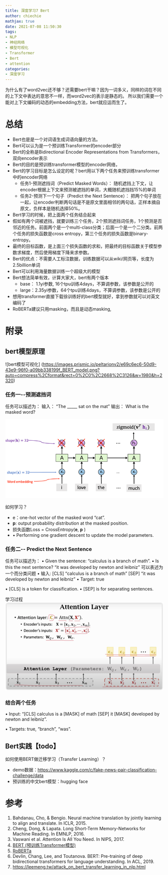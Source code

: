 ```yaml
---
title: 深度学习7 Bert
author: chiechie
mathjax: true
date: 2021-07-08 11:50:30
tags: 
- NLP
- 神经网络
- 模型可视化
- Transformer
- Bert
- attention
categories:
- 深度学习
---
```


为什么有了word2vec还不够？还需要bert干嘛？因为一词多义，同样的词在不同的上下文中表达的意思不一样，而word2vec的表示是静态的。
所以我们需要一个能对上下文编码的动态的embedding方法，bert就应运而生了。

# 总结
- Bert也是是一个对词语生成词语向量的方法。
- Bert可以认为是一个预训练Transformer的encoder部分
- Bert的全称是Bidirectional Encoder Representations from Transformers，双向encoder表示
- Bert的目的是预训练transformer模型的encoder网络，
- Bert的学习目标是怎么设定的呢？bert用以下两个任务来预训练transformer中的encoder网络
    - 任务1-预测遮挡词（Predict Masked Words）： 随机遮挡上下文，让encoder根据上下文来预测被遮挡的单词，大概随机遮挡挡15%的单词
    - 任务2-预测下一个句子（Predict the Next Sentence）： 把两个句子放在一起，让encoder判断两句话是不是原文里面相邻的两句话，正样本摘自原文，负样本是随机选择50%。
- Bert学习的时候，把上面两个任务结合起来
- 假如有两个词被遮挡，就要训练三个任务，2个预测遮挡词任务，1个预测是否邻近的任务。前面两个是一个multi-class分类；后面一个是一个二分类。前两个任务的损失函数是cross entropy，第三个任务的损失函数是binary-entropy。
- 最终的目标函数，是上面三个损失函数的求和，把最终的目标函数关于模型参数求梯度，然后使用梯度下降来求参数。
- Bert的优点：不需要人工标注数据，训练数据可以从wiki/网页等，长度为2.5billion单词
- Bert可以利用海量数据训练一个超级大的模型
- Bert想法简单有效，计算大家大，bert有两个版本
  - base： 1.1yi参数, 16个tpu训练4days，不算调参数，该参数是公开的
  - large：2.35yi参数，64个tpu训练4days，不算调参数，该参数是公开的
- 想用transformer直接下载徐训练好的bert模型就好，拿到参数就可以对英文编码了
- RoBERTa建议只用masking，而且是动态masking,


# 附录

## bert模型原理

![bert模型可视化]
(https://images.prismic.io/peltarionv2/e69c6ec6-50d9-43e9-96f0-a09bb338199f_BERT_model.png?auto=compress%2Cformat&rect=0%2C0%2C2668%2C3126&w=1980&h=2320)

### 任务一--预测遮挡词

任务可以描述为：
输入： “The _____ sat on the mat”
输出： What is the masked word?

![img.png](img.png)

如何学习？
- e：one-hot vector of the masked word “cat”.
- 𝐩: output probability distribution at the masked position.
- 损失函数Loss = CrossEntropy(𝐞, 𝐩 )
- • Performing one gradient descent to update the model parameters.

### 任务二-- Predict the Next Sentence

任务可以描述为：
• Given the sentence:
“calculus is a branch of math”.
• Is this the next sentence?
“it was developed by newton and leibniz”
可以表述为一个而分类问题
• 输入:
[CLS] “calculus is a branch of math”
[SEP] “it was developed by newton and leibniz” 
• Target: true

• [CLS] is a token for classification.
• [SEP] is for separating sentences.

学习过程
![img_1.png](img_1.png)


### 结合两个任务

• Input:
“[CLS] calculus is a [MASK] of math
[SEP] it [MASK] developed by newton and leibniz”.

• Targets: true, “branch”, “was”.


## Bert实践【todo】

如何使用BERT做迁移学习（Transfer Learning）？

- demo数据：https://www.kaggle.com/c/fake-news-pair-classification-challenge/data
- 预训练的中文bert模型：hugging face



# 参考
1. Bahdanau, Cho, & Bengio. Neural machine translation by jointly learning to align and translate. In ICLR, 2015.
2. Cheng, Dong, & Lapata. Long Short-Term Memory-Networks for Machine Reading. In EMNLP, 2016.
3. Vaswani et al. Attention Is All You Need. In NIPS, 2017.
4. [BERT (预训练Transformer模型)](https://www.youtube.com/watch?v=UlC6AjQWao8&t=26s)
5. [RoBERTa](https://arxiv.org/pdf/1907.11692v1.pdf)
6. Devlin, Chang, Lee, and Toutanova. BERT: Pre-training of deep bidirectional transformers for language understanding. In ACL, 2019.
7. https://leemeng.tw/attack_on_bert_transfer_learning_in_nlp.html
